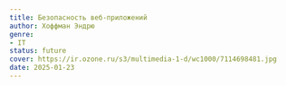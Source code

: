 ```yaml
---
title: Безопасность веб-приложений
author: Хоффман Эндрю
genre:
- IT
status: future
cover: https://ir.ozone.ru/s3/multimedia-1-d/wc1000/7114698481.jpg
date: 2025-01-23
---
```


